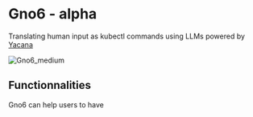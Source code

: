 # Gno6 - alpha
Translating human input as kubectl commands using LLMs powered by [Yacana](https://remembersoftwares.github.io/yacana/)

![Gno6_medium](https://github.com/user-attachments/assets/5d2b2402-18d4-4e81-874a-01d16ef4f1b3)

## Functionnalities

Gno6 can help users to have 

